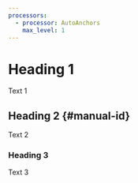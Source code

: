 ```yaml
---
processors:
  - processor: AutoAnchors
    max_level: 1
---
```


# Heading 1

Text 1

## Heading 2 {#manual-id}

Text 2

### Heading 3

Text 3
